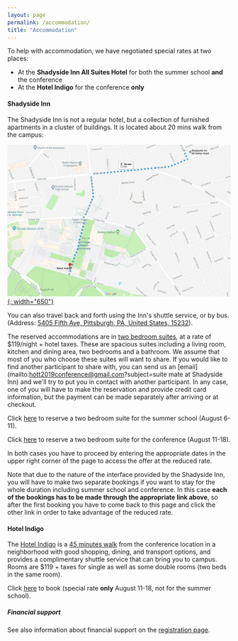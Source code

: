 ```yaml
---
layout: page
permalink: /accommodation/
title: "Accommodation"
---
```


To help with accommodation, we have negotiated special rates at two places:

* At the **Shadyside Inn All Suites Hotel** for both the summer school **and**
  the conference
* At the **Hotel Indigo** for the conference **only**

#### Shadyside Inn

The Shadyside Inn is not a regular hotel, but a collection of furnished
apartments in a cluster of buildings.  It is located about 20 mins walk from the
campus: 

[![SSI to campus](/images/walking-ssi.jpg){:
width="650"}](https://goo.gl/maps/r1fZZbhSUC75mheY8)

You can
also travel back and forth using the Inn's shuttle service, or by bus. (Address:
[5405 Fifth Ave, Pittsburgh, PA, United States,
15232](https://maps.google.com/?q=5405+Fifth+Ave,+Pittsburgh,+PA,+United+States,+15232)).

The reserved accommodations are in [two bedroom
suites](http://www.shadysideinn.com/hotel-suites/two-bedroom-suite/), at a rate
of $119/night + hotel taxes. These are spacious suites including a living room,
kitchen and dining area, two bedrooms and a bathroom. We assume that most of you
who choose these suites will want to share. If you would like to find another
participant to share with, you can send us an
[email](mailto:hott2019conference@gmail.com?subject=suite mate at Shadyside Inn)
and we'll try to put you in contact with another participant.
In any case, one of you will have to
make the reservation and provide credit card information, but the payment can be
made separately after arriving or at checkout.
 
<!-- In addition, a limited number of studio suites are available for the 
conference (not the summer school) for $99/night + 
hotel taxes. First come, first served. -->

Click [here](http://www.shadysideinn.com/pro/cmu-philosophy-hott-summer-school/) 
to reserve a two bedroom suite for the summer school (August 6-11).

Click [here](http://www.shadysideinn.com/pro/cmu-international-conference-hott/)
to reserve a two bedroom suite for the conference (August 11-18).

In both cases you have to proceed by entering the appropriate dates in the upper
right corner of the page to access the offer at the reduced rate. 

Note that due
to the nature of the interface provided by the Shadyside Inn, you will have to
make two separate bookings if you want to stay for the whole duration including
summer school and conference. In this case **each of the bookings has to be made
through the appropriate link above**, so after the first booking you have to
come back to this page and click the other link in order to take advantage of
the reduced rate.

#### Hotel Indigo

The [Hotel Indigo](https://www.indigopgh.com/) is a [45 minutes
walk](https://goo.gl/maps/zXnqpHVLuRQ2) from the conference location in a
neighborhood with good shopping, dining, and transport options, and provides a
complimentary shuttle service that can bring you to campus. Rooms are $119 +
taxes for single as well as some double rooms (two beds in the same room).

Click [here](https://www.hotelindigo.com/redirect?path=asearch&brandCode=IN&localeCode=en&regionCode=1&hotelCode=PITHB&checkInDate=11&checkInMonthYear=072019&checkOutDate=18&checkOutMonthYear=072019&rateCode=6CBARC&_PMID=99801505&GPC=HOT&cn=no&viewfullsite=true) to book (special rate **only**    August 11-18, not for the summer school).

##### Financial support

See also information about financial support on the [registration
page](https://hott.github.io/HoTT-2019/registration/).

